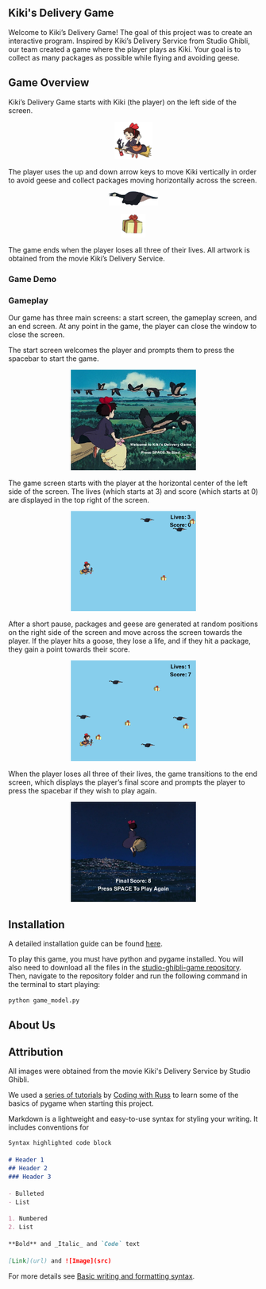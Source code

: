 ## Kiki's Delivery Game

Welcome to Kiki’s Delivery Game! The goal of this project was to create an interactive program. Inspired by Kiki’s Delivery Service from Studio Ghibli, our team created a game where the player plays as Kiki. Your goal is to collect as many packages as possible while flying and avoiding geese.

## Game Overview

Kiki’s Delivery Game starts with Kiki (the player) on the left side of the screen.

<p align="center">
  <img src="website-images/kiki.png" width="15%" height="15%"/>
</p>

The player uses the up and down arrow keys to move Kiki vertically in order to avoid geese and collect packages moving horizontally across the screen.

<p align="center">
  <img src="website-images/Goose.png" width="20%" height="20%"/>
</p>
<p align="center">
  <img src="website-images/Package.png" width="10%" height="10%"/>
</p>

The game ends when the player loses all three of their lives. All artwork is obtained from the movie Kiki’s Delivery Service.

### Game Demo

### Gameplay

Our game has three main screens: a start screen, the gameplay screen, and an end screen. At any point in the game, the player can close the window to close the screen.

The start screen welcomes the player and prompts them to press the spacebar to start the game.

<p align="center">
  <img src="website-images/Start_screen.PNG" width="50%" height="50%"/>
</p>

The game screen starts with the player at the horizontal center of the left side of the screen. The lives (which starts at 3) and score (which starts at 0) are displayed in the top right of the screen.

<p align="center">
  <img src="website-images/Gameplay_1.PNG" width="50%" height="50%"/>
</p>

After a short pause, packages and geese are generated at random positions on the right side of the screen and move across the screen towards the player. If the player hits a goose, they lose a life, and if they hit a package, they gain a point towards their score.

<p align="center">
  <img src="website-images/Gameplay_2.PNG" width="50%" height="50%"/>
</p>

When the player loses all three of their lives, the game transitions to the end screen, which displays the player’s final score and prompts the player to press the spacebar if they wish to play again.

<p align="center">
  <img src="website-images/End_screen.PNG" width="50%" height="50%"/>
</p>

## Installation

A detailed installation guide can be found [here](https://github.com/olincollege/studio-ghibli-game#readme).

To play this game, you must have python and pygame installed. You will also need to download all the files in the [studio-ghibli-game repository](https://github.com/olincollege/studio-ghibli-game). Then, navigate to the repository folder and run the following command in the terminal to start playing:

`python game_model.py`

## About Us

## Attribution

All images were obtained from the movie Kiki's Delivery Service by Studio Ghibli.

We used a [series of tutorials](https://www.youtube.com/watch?v=DHgj5jhMJKg&list=PLjcN1EyupaQm20hlUE11y9y8EY2aXLpnv) by [Coding with Russ](https://www.youtube.com/channel/UCPrRY0S-VzekrJK7I7F4-Mg) to learn some of the basics of pygame when starting this project.

Markdown is a lightweight and easy-to-use syntax for styling your writing. It includes conventions for

```markdown
Syntax highlighted code block

# Header 1
## Header 2
### Header 3

- Bulleted
- List

1. Numbered
2. List

**Bold** and _Italic_ and `Code` text

[Link](url) and ![Image](src)
```

For more details see [Basic writing and formatting syntax](https://docs.github.com/en/github/writing-on-github/getting-started-with-writing-and-formatting-on-github/basic-writing-and-formatting-syntax).
